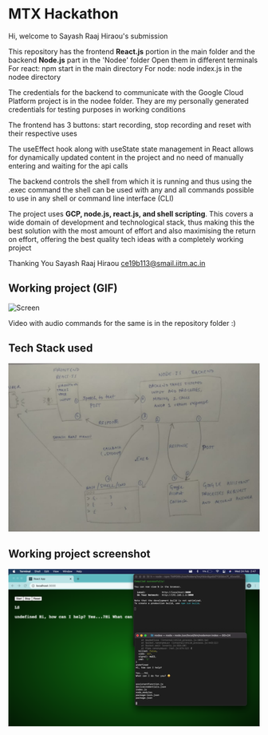 # MTX Hackathon #

Hi, welcome to Sayash Raaj Hiraou's submission

This repository has the frontend **React.js** portion in the main folder and the backend **Node.js** part in the 'Nodee' folder
Open them in different terminals
For react: npm start in the main directory
For node: node index.js in the nodee directory

The credentials for the backend to communicate with the Google Cloud Platform project is in the nodee folder. They are my personally generated credentials for testing purposes in working conditions

The frontend has 3 buttons: start recording, stop recording and reset with their respective uses

The useEffect hook along with useState state management in React allows for dynamically updated content in the project and no need of manually entering and waiting for the api calls

The backend controls the shell from which it is running and thus using the .exec command the shell can be used with any and all commands possible to use in any shell or command line interface (CLI)

The project uses **GCP, node.js, react.js, and shell scripting**. This covers a wide domain of development and technological stack, thus making this the best solution with the most amount of effort and also maximising the return on effort, offering the best quality tech ideas with a completely working project

Thanking You
Sayash Raaj Hiraou
ce19b113@smail.iitm.ac.in

## Working project (GIF) ##

![Screen](screenrecordgif.gif?raw=true "Screen")

Video with audio commands for the same is in the repository folder :)

## Tech Stack used ##

![Tech Stack](techstack.jpeg?raw=true "Tech Stack")

## Working project screenshot ##

![Screenshot](screenshot.png?raw=true "Screenshot")